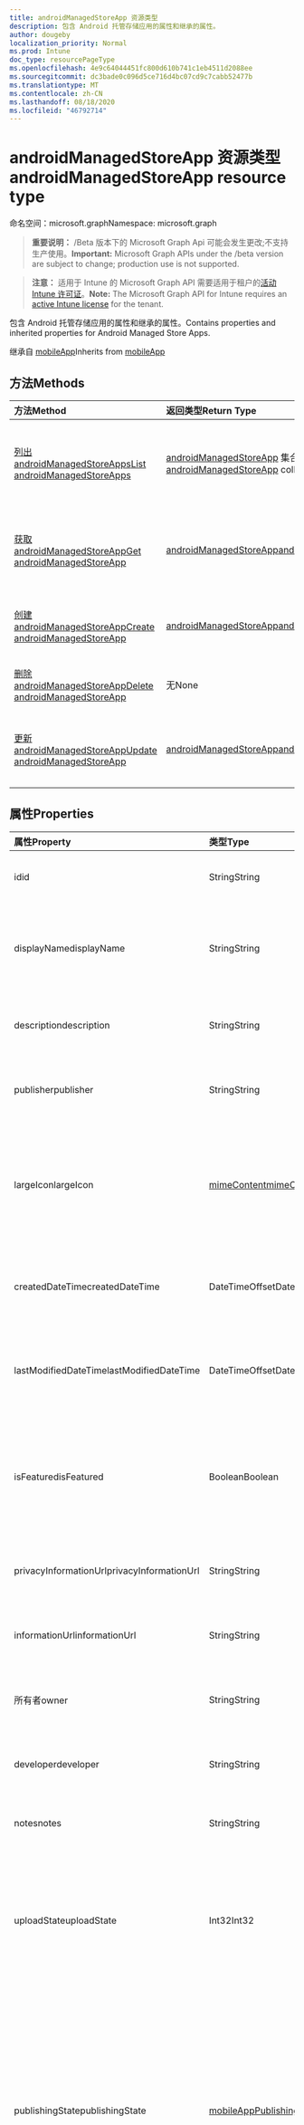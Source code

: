 ```yaml
---
title: androidManagedStoreApp 资源类型
description: 包含 Android 托管存储应用的属性和继承的属性。
author: dougeby
localization_priority: Normal
ms.prod: Intune
doc_type: resourcePageType
ms.openlocfilehash: 4e9c64044451fc800d610b741c1eb4511d2088ee
ms.sourcegitcommit: dc3bade0c096d5ce716d4bc07cd9c7cabb52477b
ms.translationtype: MT
ms.contentlocale: zh-CN
ms.lasthandoff: 08/18/2020
ms.locfileid: "46792714"
---
```

# <a name="androidmanagedstoreapp-resource-type"></a><span data-ttu-id="a6e45-103">androidManagedStoreApp 资源类型</span><span class="sxs-lookup"><span data-stu-id="a6e45-103">androidManagedStoreApp resource type</span></span>

<span data-ttu-id="a6e45-104">命名空间：microsoft.graph</span><span class="sxs-lookup"><span data-stu-id="a6e45-104">Namespace: microsoft.graph</span></span>

> <span data-ttu-id="a6e45-105">**重要说明：** /Beta 版本下的 Microsoft Graph Api 可能会发生更改;不支持生产使用。</span><span class="sxs-lookup"><span data-stu-id="a6e45-105">**Important:** Microsoft Graph APIs under the /beta version are subject to change; production use is not supported.</span></span>

> <span data-ttu-id="a6e45-106">**注意：** 适用于 Intune 的 Microsoft Graph API 需要适用于租户的[活动 Intune 许可证](https://go.microsoft.com/fwlink/?linkid=839381)。</span><span class="sxs-lookup"><span data-stu-id="a6e45-106">**Note:** The Microsoft Graph API for Intune requires an [active Intune license](https://go.microsoft.com/fwlink/?linkid=839381) for the tenant.</span></span>

<span data-ttu-id="a6e45-107">包含 Android 托管存储应用的属性和继承的属性。</span><span class="sxs-lookup"><span data-stu-id="a6e45-107">Contains properties and inherited properties for Android Managed Store Apps.</span></span>


<span data-ttu-id="a6e45-108">继承自 [mobileApp](../resources/intune-shared-mobileapp.md)</span><span class="sxs-lookup"><span data-stu-id="a6e45-108">Inherits from [mobileApp](../resources/intune-shared-mobileapp.md)</span></span>

## <a name="methods"></a><span data-ttu-id="a6e45-109">方法</span><span class="sxs-lookup"><span data-stu-id="a6e45-109">Methods</span></span>
|<span data-ttu-id="a6e45-110">方法</span><span class="sxs-lookup"><span data-stu-id="a6e45-110">Method</span></span>|<span data-ttu-id="a6e45-111">返回类型</span><span class="sxs-lookup"><span data-stu-id="a6e45-111">Return Type</span></span>|<span data-ttu-id="a6e45-112">说明</span><span class="sxs-lookup"><span data-stu-id="a6e45-112">Description</span></span>|
|:---|:---|:---|
|[<span data-ttu-id="a6e45-113">列出 androidManagedStoreApps</span><span class="sxs-lookup"><span data-stu-id="a6e45-113">List androidManagedStoreApps</span></span>](../api/intune-apps-androidmanagedstoreapp-list.md)|<span data-ttu-id="a6e45-114">[androidManagedStoreApp](../resources/intune-apps-androidmanagedstoreapp.md) 集合</span><span class="sxs-lookup"><span data-stu-id="a6e45-114">[androidManagedStoreApp](../resources/intune-apps-androidmanagedstoreapp.md) collection</span></span>|<span data-ttu-id="a6e45-115">列出 [androidManagedStoreApp](../resources/intune-apps-androidmanagedstoreapp.md) 对象的属性和关系。</span><span class="sxs-lookup"><span data-stu-id="a6e45-115">List properties and relationships of the [androidManagedStoreApp](../resources/intune-apps-androidmanagedstoreapp.md) objects.</span></span>|
|[<span data-ttu-id="a6e45-116">获取 androidManagedStoreApp</span><span class="sxs-lookup"><span data-stu-id="a6e45-116">Get androidManagedStoreApp</span></span>](../api/intune-apps-androidmanagedstoreapp-get.md)|[<span data-ttu-id="a6e45-117">androidManagedStoreApp</span><span class="sxs-lookup"><span data-stu-id="a6e45-117">androidManagedStoreApp</span></span>](../resources/intune-apps-androidmanagedstoreapp.md)|<span data-ttu-id="a6e45-118">读取 [androidManagedStoreApp](../resources/intune-apps-androidmanagedstoreapp.md) 对象的属性和关系。</span><span class="sxs-lookup"><span data-stu-id="a6e45-118">Read properties and relationships of the [androidManagedStoreApp](../resources/intune-apps-androidmanagedstoreapp.md) object.</span></span>|
|[<span data-ttu-id="a6e45-119">创建 androidManagedStoreApp</span><span class="sxs-lookup"><span data-stu-id="a6e45-119">Create androidManagedStoreApp</span></span>](../api/intune-apps-androidmanagedstoreapp-create.md)|[<span data-ttu-id="a6e45-120">androidManagedStoreApp</span><span class="sxs-lookup"><span data-stu-id="a6e45-120">androidManagedStoreApp</span></span>](../resources/intune-apps-androidmanagedstoreapp.md)|<span data-ttu-id="a6e45-121">创建新的 [androidManagedStoreApp](../resources/intune-apps-androidmanagedstoreapp.md) 对象。</span><span class="sxs-lookup"><span data-stu-id="a6e45-121">Create a new [androidManagedStoreApp](../resources/intune-apps-androidmanagedstoreapp.md) object.</span></span>|
|[<span data-ttu-id="a6e45-122">删除 androidManagedStoreApp</span><span class="sxs-lookup"><span data-stu-id="a6e45-122">Delete androidManagedStoreApp</span></span>](../api/intune-apps-androidmanagedstoreapp-delete.md)|<span data-ttu-id="a6e45-123">无</span><span class="sxs-lookup"><span data-stu-id="a6e45-123">None</span></span>|<span data-ttu-id="a6e45-124">删除 [androidManagedStoreApp](../resources/intune-apps-androidmanagedstoreapp.md)。</span><span class="sxs-lookup"><span data-stu-id="a6e45-124">Deletes a [androidManagedStoreApp](../resources/intune-apps-androidmanagedstoreapp.md).</span></span>|
|[<span data-ttu-id="a6e45-125">更新 androidManagedStoreApp</span><span class="sxs-lookup"><span data-stu-id="a6e45-125">Update androidManagedStoreApp</span></span>](../api/intune-apps-androidmanagedstoreapp-update.md)|[<span data-ttu-id="a6e45-126">androidManagedStoreApp</span><span class="sxs-lookup"><span data-stu-id="a6e45-126">androidManagedStoreApp</span></span>](../resources/intune-apps-androidmanagedstoreapp.md)|<span data-ttu-id="a6e45-127">更新 [androidManagedStoreApp](../resources/intune-apps-androidmanagedstoreapp.md) 对象的属性。</span><span class="sxs-lookup"><span data-stu-id="a6e45-127">Update the properties of a [androidManagedStoreApp](../resources/intune-apps-androidmanagedstoreapp.md) object.</span></span>|

## <a name="properties"></a><span data-ttu-id="a6e45-128">属性</span><span class="sxs-lookup"><span data-stu-id="a6e45-128">Properties</span></span>
|<span data-ttu-id="a6e45-129">属性</span><span class="sxs-lookup"><span data-stu-id="a6e45-129">Property</span></span>|<span data-ttu-id="a6e45-130">类型</span><span class="sxs-lookup"><span data-stu-id="a6e45-130">Type</span></span>|<span data-ttu-id="a6e45-131">说明</span><span class="sxs-lookup"><span data-stu-id="a6e45-131">Description</span></span>|
|:---|:---|:---|
|<span data-ttu-id="a6e45-132">id</span><span class="sxs-lookup"><span data-stu-id="a6e45-132">id</span></span>|<span data-ttu-id="a6e45-133">String</span><span class="sxs-lookup"><span data-stu-id="a6e45-133">String</span></span>|<span data-ttu-id="a6e45-134">实体的键。</span><span class="sxs-lookup"><span data-stu-id="a6e45-134">Key of the entity.</span></span> <span data-ttu-id="a6e45-135">继承自 [mobileApp](../resources/intune-shared-mobileapp.md)</span><span class="sxs-lookup"><span data-stu-id="a6e45-135">Inherited from [mobileApp](../resources/intune-shared-mobileapp.md)</span></span>|
|<span data-ttu-id="a6e45-136">displayName</span><span class="sxs-lookup"><span data-stu-id="a6e45-136">displayName</span></span>|<span data-ttu-id="a6e45-137">String</span><span class="sxs-lookup"><span data-stu-id="a6e45-137">String</span></span>|<span data-ttu-id="a6e45-138">管理员提供或导入的应用标题。</span><span class="sxs-lookup"><span data-stu-id="a6e45-138">The admin provided or imported title of the app.</span></span> <span data-ttu-id="a6e45-139">继承自 [mobileApp](../resources/intune-shared-mobileapp.md)</span><span class="sxs-lookup"><span data-stu-id="a6e45-139">Inherited from [mobileApp](../resources/intune-shared-mobileapp.md)</span></span>|
|<span data-ttu-id="a6e45-140">description</span><span class="sxs-lookup"><span data-stu-id="a6e45-140">description</span></span>|<span data-ttu-id="a6e45-141">String</span><span class="sxs-lookup"><span data-stu-id="a6e45-141">String</span></span>|<span data-ttu-id="a6e45-142">应用的说明。</span><span class="sxs-lookup"><span data-stu-id="a6e45-142">The description of the app.</span></span> <span data-ttu-id="a6e45-143">继承自 [mobileApp](../resources/intune-shared-mobileapp.md)</span><span class="sxs-lookup"><span data-stu-id="a6e45-143">Inherited from [mobileApp](../resources/intune-shared-mobileapp.md)</span></span>|
|<span data-ttu-id="a6e45-144">publisher</span><span class="sxs-lookup"><span data-stu-id="a6e45-144">publisher</span></span>|<span data-ttu-id="a6e45-145">String</span><span class="sxs-lookup"><span data-stu-id="a6e45-145">String</span></span>|<span data-ttu-id="a6e45-146">应用的发布者。</span><span class="sxs-lookup"><span data-stu-id="a6e45-146">The publisher of the app.</span></span> <span data-ttu-id="a6e45-147">继承自 [mobileApp](../resources/intune-shared-mobileapp.md)</span><span class="sxs-lookup"><span data-stu-id="a6e45-147">Inherited from [mobileApp](../resources/intune-shared-mobileapp.md)</span></span>|
|<span data-ttu-id="a6e45-148">largeIcon</span><span class="sxs-lookup"><span data-stu-id="a6e45-148">largeIcon</span></span>|[<span data-ttu-id="a6e45-149">mimeContent</span><span class="sxs-lookup"><span data-stu-id="a6e45-149">mimeContent</span></span>](../resources/intune-shared-mimecontent.md)|<span data-ttu-id="a6e45-150">要显示在应用详细信息中并用于图标上传的大图标。</span><span class="sxs-lookup"><span data-stu-id="a6e45-150">The large icon, to be displayed in the app details and used for upload of the icon.</span></span> <span data-ttu-id="a6e45-151">继承自 [mobileApp](../resources/intune-shared-mobileapp.md)</span><span class="sxs-lookup"><span data-stu-id="a6e45-151">Inherited from [mobileApp](../resources/intune-shared-mobileapp.md)</span></span>|
|<span data-ttu-id="a6e45-152">createdDateTime</span><span class="sxs-lookup"><span data-stu-id="a6e45-152">createdDateTime</span></span>|<span data-ttu-id="a6e45-153">DateTimeOffset</span><span class="sxs-lookup"><span data-stu-id="a6e45-153">DateTimeOffset</span></span>|<span data-ttu-id="a6e45-154">创建应用的日期和时间。</span><span class="sxs-lookup"><span data-stu-id="a6e45-154">The date and time the app was created.</span></span> <span data-ttu-id="a6e45-155">继承自 [mobileApp](../resources/intune-shared-mobileapp.md)</span><span class="sxs-lookup"><span data-stu-id="a6e45-155">Inherited from [mobileApp](../resources/intune-shared-mobileapp.md)</span></span>|
|<span data-ttu-id="a6e45-156">lastModifiedDateTime</span><span class="sxs-lookup"><span data-stu-id="a6e45-156">lastModifiedDateTime</span></span>|<span data-ttu-id="a6e45-157">DateTimeOffset</span><span class="sxs-lookup"><span data-stu-id="a6e45-157">DateTimeOffset</span></span>|<span data-ttu-id="a6e45-158">上次修改应用的日期和时间。</span><span class="sxs-lookup"><span data-stu-id="a6e45-158">The date and time the app was last modified.</span></span> <span data-ttu-id="a6e45-159">继承自 [mobileApp](../resources/intune-shared-mobileapp.md)</span><span class="sxs-lookup"><span data-stu-id="a6e45-159">Inherited from [mobileApp](../resources/intune-shared-mobileapp.md)</span></span>|
|<span data-ttu-id="a6e45-160">isFeatured</span><span class="sxs-lookup"><span data-stu-id="a6e45-160">isFeatured</span></span>|<span data-ttu-id="a6e45-161">Boolean</span><span class="sxs-lookup"><span data-stu-id="a6e45-161">Boolean</span></span>|<span data-ttu-id="a6e45-162">指示应用是否被管理员标记为特色的值。继承自 [mobileApp](../resources/intune-shared-mobileapp.md)</span><span class="sxs-lookup"><span data-stu-id="a6e45-162">The value indicating whether the app is marked as featured by the admin. Inherited from [mobileApp](../resources/intune-shared-mobileapp.md)</span></span>|
|<span data-ttu-id="a6e45-163">privacyInformationUrl</span><span class="sxs-lookup"><span data-stu-id="a6e45-163">privacyInformationUrl</span></span>|<span data-ttu-id="a6e45-164">String</span><span class="sxs-lookup"><span data-stu-id="a6e45-164">String</span></span>|<span data-ttu-id="a6e45-165">隐私声明 URL。</span><span class="sxs-lookup"><span data-stu-id="a6e45-165">The privacy statement Url.</span></span> <span data-ttu-id="a6e45-166">继承自 [mobileApp](../resources/intune-shared-mobileapp.md)</span><span class="sxs-lookup"><span data-stu-id="a6e45-166">Inherited from [mobileApp](../resources/intune-shared-mobileapp.md)</span></span>|
|<span data-ttu-id="a6e45-167">informationUrl</span><span class="sxs-lookup"><span data-stu-id="a6e45-167">informationUrl</span></span>|<span data-ttu-id="a6e45-168">String</span><span class="sxs-lookup"><span data-stu-id="a6e45-168">String</span></span>|<span data-ttu-id="a6e45-169">详细信息 URL。</span><span class="sxs-lookup"><span data-stu-id="a6e45-169">The more information Url.</span></span> <span data-ttu-id="a6e45-170">继承自 [mobileApp](../resources/intune-shared-mobileapp.md)</span><span class="sxs-lookup"><span data-stu-id="a6e45-170">Inherited from [mobileApp](../resources/intune-shared-mobileapp.md)</span></span>|
|<span data-ttu-id="a6e45-171">所有者</span><span class="sxs-lookup"><span data-stu-id="a6e45-171">owner</span></span>|<span data-ttu-id="a6e45-172">String</span><span class="sxs-lookup"><span data-stu-id="a6e45-172">String</span></span>|<span data-ttu-id="a6e45-173">应用的所有者。</span><span class="sxs-lookup"><span data-stu-id="a6e45-173">The owner of the app.</span></span> <span data-ttu-id="a6e45-174">继承自 [mobileApp](../resources/intune-shared-mobileapp.md)</span><span class="sxs-lookup"><span data-stu-id="a6e45-174">Inherited from [mobileApp](../resources/intune-shared-mobileapp.md)</span></span>|
|<span data-ttu-id="a6e45-175">developer</span><span class="sxs-lookup"><span data-stu-id="a6e45-175">developer</span></span>|<span data-ttu-id="a6e45-176">String</span><span class="sxs-lookup"><span data-stu-id="a6e45-176">String</span></span>|<span data-ttu-id="a6e45-177">应用的开发者。</span><span class="sxs-lookup"><span data-stu-id="a6e45-177">The developer of the app.</span></span> <span data-ttu-id="a6e45-178">继承自 [mobileApp](../resources/intune-shared-mobileapp.md)</span><span class="sxs-lookup"><span data-stu-id="a6e45-178">Inherited from [mobileApp](../resources/intune-shared-mobileapp.md)</span></span>|
|<span data-ttu-id="a6e45-179">notes</span><span class="sxs-lookup"><span data-stu-id="a6e45-179">notes</span></span>|<span data-ttu-id="a6e45-180">String</span><span class="sxs-lookup"><span data-stu-id="a6e45-180">String</span></span>|<span data-ttu-id="a6e45-181">应用的备注。</span><span class="sxs-lookup"><span data-stu-id="a6e45-181">Notes for the app.</span></span> <span data-ttu-id="a6e45-182">继承自 [mobileApp](../resources/intune-shared-mobileapp.md)</span><span class="sxs-lookup"><span data-stu-id="a6e45-182">Inherited from [mobileApp](../resources/intune-shared-mobileapp.md)</span></span>|
|<span data-ttu-id="a6e45-183">uploadState</span><span class="sxs-lookup"><span data-stu-id="a6e45-183">uploadState</span></span>|<span data-ttu-id="a6e45-184">Int32</span><span class="sxs-lookup"><span data-stu-id="a6e45-184">Int32</span></span>|<span data-ttu-id="a6e45-185">上载状态。</span><span class="sxs-lookup"><span data-stu-id="a6e45-185">The upload state.</span></span> <span data-ttu-id="a6e45-186">可能的值包括： 0- `Not Ready` 、1- `Ready` 、2- `Processing` 。</span><span class="sxs-lookup"><span data-stu-id="a6e45-186">Possible values are: 0 - `Not Ready`, 1 - `Ready`, 2 - `Processing`.</span></span> <span data-ttu-id="a6e45-187">继承自 [mobileApp](../resources/intune-shared-mobileapp.md)</span><span class="sxs-lookup"><span data-stu-id="a6e45-187">Inherited from [mobileApp](../resources/intune-shared-mobileapp.md)</span></span>|
|<span data-ttu-id="a6e45-188">publishingState</span><span class="sxs-lookup"><span data-stu-id="a6e45-188">publishingState</span></span>|[<span data-ttu-id="a6e45-189">mobileAppPublishingState</span><span class="sxs-lookup"><span data-stu-id="a6e45-189">mobileAppPublishingState</span></span>](../resources/intune-apps-mobileapppublishingstate.md)|<span data-ttu-id="a6e45-190">应用的发布状态。</span><span class="sxs-lookup"><span data-stu-id="a6e45-190">The publishing state for the app.</span></span> <span data-ttu-id="a6e45-191">除非应用已发布，否则无法分配应用。</span><span class="sxs-lookup"><span data-stu-id="a6e45-191">The app cannot be assigned unless the app is published.</span></span> <span data-ttu-id="a6e45-192">继承自 [mobileApp](../resources/intune-shared-mobileapp.md)。</span><span class="sxs-lookup"><span data-stu-id="a6e45-192">Inherited from [mobileApp](../resources/intune-shared-mobileapp.md).</span></span> <span data-ttu-id="a6e45-193">可取值为：`notPublished`、`processing`、`published`。</span><span class="sxs-lookup"><span data-stu-id="a6e45-193">Possible values are: `notPublished`, `processing`, `published`.</span></span>|
|<span data-ttu-id="a6e45-194">isAssigned</span><span class="sxs-lookup"><span data-stu-id="a6e45-194">isAssigned</span></span>|<span data-ttu-id="a6e45-195">Boolean</span><span class="sxs-lookup"><span data-stu-id="a6e45-195">Boolean</span></span>|<span data-ttu-id="a6e45-196">指示是否至少向一个组分配了应用程序的值。</span><span class="sxs-lookup"><span data-stu-id="a6e45-196">The value indicating whether the app is assigned to at least one group.</span></span> <span data-ttu-id="a6e45-197">继承自 [mobileApp](../resources/intune-shared-mobileapp.md)</span><span class="sxs-lookup"><span data-stu-id="a6e45-197">Inherited from [mobileApp](../resources/intune-shared-mobileapp.md)</span></span>|
|<span data-ttu-id="a6e45-198">roleScopeTagIds</span><span class="sxs-lookup"><span data-stu-id="a6e45-198">roleScopeTagIds</span></span>|<span data-ttu-id="a6e45-199">字符串集合</span><span class="sxs-lookup"><span data-stu-id="a6e45-199">String collection</span></span>|<span data-ttu-id="a6e45-200">此移动应用的作用域标记 id 列表。</span><span class="sxs-lookup"><span data-stu-id="a6e45-200">List of scope tag ids for this mobile app.</span></span> <span data-ttu-id="a6e45-201">继承自 [mobileApp](../resources/intune-shared-mobileapp.md)</span><span class="sxs-lookup"><span data-stu-id="a6e45-201">Inherited from [mobileApp](../resources/intune-shared-mobileapp.md)</span></span>|
|<span data-ttu-id="a6e45-202">dependentAppCount</span><span class="sxs-lookup"><span data-stu-id="a6e45-202">dependentAppCount</span></span>|<span data-ttu-id="a6e45-203">Int32</span><span class="sxs-lookup"><span data-stu-id="a6e45-203">Int32</span></span>|<span data-ttu-id="a6e45-204">子应用程序的依赖项总数。</span><span class="sxs-lookup"><span data-stu-id="a6e45-204">The total number of dependencies the child app has.</span></span> <span data-ttu-id="a6e45-205">继承自 [mobileApp](../resources/intune-shared-mobileapp.md)</span><span class="sxs-lookup"><span data-stu-id="a6e45-205">Inherited from [mobileApp](../resources/intune-shared-mobileapp.md)</span></span>|
|<span data-ttu-id="a6e45-206">packageId</span><span class="sxs-lookup"><span data-stu-id="a6e45-206">packageId</span></span>|<span data-ttu-id="a6e45-207">String</span><span class="sxs-lookup"><span data-stu-id="a6e45-207">String</span></span>|<span data-ttu-id="a6e45-208">包标识符。</span><span class="sxs-lookup"><span data-stu-id="a6e45-208">The package identifier.</span></span>|
|<span data-ttu-id="a6e45-209">appIdentifier</span><span class="sxs-lookup"><span data-stu-id="a6e45-209">appIdentifier</span></span>|<span data-ttu-id="a6e45-210">String</span><span class="sxs-lookup"><span data-stu-id="a6e45-210">String</span></span>|<span data-ttu-id="a6e45-211">标识名称。</span><span class="sxs-lookup"><span data-stu-id="a6e45-211">The Identity Name.</span></span>|
|<span data-ttu-id="a6e45-212">usedLicenseCount</span><span class="sxs-lookup"><span data-stu-id="a6e45-212">usedLicenseCount</span></span>|<span data-ttu-id="a6e45-213">Int32</span><span class="sxs-lookup"><span data-stu-id="a6e45-213">Int32</span></span>|<span data-ttu-id="a6e45-214">使用中的 VPP 许可证数量。</span><span class="sxs-lookup"><span data-stu-id="a6e45-214">The number of VPP licenses in use.</span></span>|
|<span data-ttu-id="a6e45-215">totalLicenseCount</span><span class="sxs-lookup"><span data-stu-id="a6e45-215">totalLicenseCount</span></span>|<span data-ttu-id="a6e45-216">Int32</span><span class="sxs-lookup"><span data-stu-id="a6e45-216">Int32</span></span>|<span data-ttu-id="a6e45-217">VPP 许可证的总数。</span><span class="sxs-lookup"><span data-stu-id="a6e45-217">The total number of VPP licenses.</span></span>|
|<span data-ttu-id="a6e45-218">appStoreUrl</span><span class="sxs-lookup"><span data-stu-id="a6e45-218">appStoreUrl</span></span>|<span data-ttu-id="a6e45-219">String</span><span class="sxs-lookup"><span data-stu-id="a6e45-219">String</span></span>|<span data-ttu-id="a6e45-220">"播放工作商店" 应用程序 URL。</span><span class="sxs-lookup"><span data-stu-id="a6e45-220">The Play for Work Store app URL.</span></span>|
|<span data-ttu-id="a6e45-221">isPrivate</span><span class="sxs-lookup"><span data-stu-id="a6e45-221">isPrivate</span></span>|<span data-ttu-id="a6e45-222">布尔值</span><span class="sxs-lookup"><span data-stu-id="a6e45-222">Boolean</span></span>|<span data-ttu-id="a6e45-223">指示应用程序是否仅适用于给定企业的用户。</span><span class="sxs-lookup"><span data-stu-id="a6e45-223">Indicates whether the app is only available to a given enterprise's users.</span></span>|
|<span data-ttu-id="a6e45-224">isSystemApp</span><span class="sxs-lookup"><span data-stu-id="a6e45-224">isSystemApp</span></span>|<span data-ttu-id="a6e45-225">布尔值</span><span class="sxs-lookup"><span data-stu-id="a6e45-225">Boolean</span></span>|<span data-ttu-id="a6e45-226">指示应用程序是否为预安装的系统应用程序。</span><span class="sxs-lookup"><span data-stu-id="a6e45-226">Indicates whether the app is a preinstalled system app.</span></span>|
|<span data-ttu-id="a6e45-227">appTracks</span><span class="sxs-lookup"><span data-stu-id="a6e45-227">appTracks</span></span>|<span data-ttu-id="a6e45-228">[androidManagedStoreAppTrack](../resources/intune-apps-androidmanagedstoreapptrack.md) 集合</span><span class="sxs-lookup"><span data-stu-id="a6e45-228">[androidManagedStoreAppTrack](../resources/intune-apps-androidmanagedstoreapptrack.md) collection</span></span>|<span data-ttu-id="a6e45-229">对此企业可见的曲目。</span><span class="sxs-lookup"><span data-stu-id="a6e45-229">The tracks that are visible to this enterprise.</span></span>|
|<span data-ttu-id="a6e45-230">supportsOemConfig</span><span class="sxs-lookup"><span data-stu-id="a6e45-230">supportsOemConfig</span></span>|<span data-ttu-id="a6e45-231">布尔值</span><span class="sxs-lookup"><span data-stu-id="a6e45-231">Boolean</span></span>|<span data-ttu-id="a6e45-232">此应用是否支持 OEMConfig 策略。</span><span class="sxs-lookup"><span data-stu-id="a6e45-232">Whether this app supports OEMConfig policy.</span></span>|

## <a name="relationships"></a><span data-ttu-id="a6e45-233">关系</span><span class="sxs-lookup"><span data-stu-id="a6e45-233">Relationships</span></span>
|<span data-ttu-id="a6e45-234">关系</span><span class="sxs-lookup"><span data-stu-id="a6e45-234">Relationship</span></span>|<span data-ttu-id="a6e45-235">类型</span><span class="sxs-lookup"><span data-stu-id="a6e45-235">Type</span></span>|<span data-ttu-id="a6e45-236">说明</span><span class="sxs-lookup"><span data-stu-id="a6e45-236">Description</span></span>|
|:---|:---|:---|
|<span data-ttu-id="a6e45-237">categories</span><span class="sxs-lookup"><span data-stu-id="a6e45-237">categories</span></span>|<span data-ttu-id="a6e45-238">[mobileAppCategory](../resources/intune-apps-mobileappcategory.md) 集合</span><span class="sxs-lookup"><span data-stu-id="a6e45-238">[mobileAppCategory](../resources/intune-apps-mobileappcategory.md) collection</span></span>|<span data-ttu-id="a6e45-239">此应用的类别列表。</span><span class="sxs-lookup"><span data-stu-id="a6e45-239">The list of categories for this app.</span></span> <span data-ttu-id="a6e45-240">继承自 [mobileApp](../resources/intune-shared-mobileapp.md)</span><span class="sxs-lookup"><span data-stu-id="a6e45-240">Inherited from [mobileApp](../resources/intune-shared-mobileapp.md)</span></span>|
|<span data-ttu-id="a6e45-241">assignments</span><span class="sxs-lookup"><span data-stu-id="a6e45-241">assignments</span></span>|<span data-ttu-id="a6e45-242">[mobileAppAssignment](../resources/intune-apps-mobileappassignment.md) 集合</span><span class="sxs-lookup"><span data-stu-id="a6e45-242">[mobileAppAssignment](../resources/intune-apps-mobileappassignment.md) collection</span></span>|<span data-ttu-id="a6e45-243">此移动应用的组分配的列表。</span><span class="sxs-lookup"><span data-stu-id="a6e45-243">The list of group assignments for this mobile app.</span></span> <span data-ttu-id="a6e45-244">继承自 [mobileApp](../resources/intune-shared-mobileapp.md)</span><span class="sxs-lookup"><span data-stu-id="a6e45-244">Inherited from [mobileApp](../resources/intune-shared-mobileapp.md)</span></span>|
|<span data-ttu-id="a6e45-245">installSummary</span><span class="sxs-lookup"><span data-stu-id="a6e45-245">installSummary</span></span>|[<span data-ttu-id="a6e45-246">mobileAppInstallSummary</span><span class="sxs-lookup"><span data-stu-id="a6e45-246">mobileAppInstallSummary</span></span>](../resources/intune-apps-mobileappinstallsummary.md)|<span data-ttu-id="a6e45-247">移动应用安装摘要。</span><span class="sxs-lookup"><span data-stu-id="a6e45-247">Mobile App Install Summary.</span></span> <span data-ttu-id="a6e45-248">继承自 [mobileApp](../resources/intune-shared-mobileapp.md)</span><span class="sxs-lookup"><span data-stu-id="a6e45-248">Inherited from [mobileApp](../resources/intune-shared-mobileapp.md)</span></span>|
|<span data-ttu-id="a6e45-249">deviceStatuses</span><span class="sxs-lookup"><span data-stu-id="a6e45-249">deviceStatuses</span></span>|<span data-ttu-id="a6e45-250">[mobileAppInstallStatus](../resources/intune-apps-mobileappinstallstatus.md) 集合</span><span class="sxs-lookup"><span data-stu-id="a6e45-250">[mobileAppInstallStatus](../resources/intune-apps-mobileappinstallstatus.md) collection</span></span>|<span data-ttu-id="a6e45-251">此移动应用程序的安装状态列表。</span><span class="sxs-lookup"><span data-stu-id="a6e45-251">The list of installation states for this mobile app.</span></span> <span data-ttu-id="a6e45-252">继承自 [mobileApp](../resources/intune-shared-mobileapp.md)</span><span class="sxs-lookup"><span data-stu-id="a6e45-252">Inherited from [mobileApp](../resources/intune-shared-mobileapp.md)</span></span>|
|<span data-ttu-id="a6e45-253">userStatuses</span><span class="sxs-lookup"><span data-stu-id="a6e45-253">userStatuses</span></span>|<span data-ttu-id="a6e45-254">[userAppInstallStatus](../resources/intune-apps-userappinstallstatus.md) 集合</span><span class="sxs-lookup"><span data-stu-id="a6e45-254">[userAppInstallStatus](../resources/intune-apps-userappinstallstatus.md) collection</span></span>|<span data-ttu-id="a6e45-255">此移动应用程序的安装状态列表。</span><span class="sxs-lookup"><span data-stu-id="a6e45-255">The list of installation states for this mobile app.</span></span> <span data-ttu-id="a6e45-256">继承自 [mobileApp](../resources/intune-shared-mobileapp.md)</span><span class="sxs-lookup"><span data-stu-id="a6e45-256">Inherited from [mobileApp](../resources/intune-shared-mobileapp.md)</span></span>|
|<span data-ttu-id="a6e45-257">相互</span><span class="sxs-lookup"><span data-stu-id="a6e45-257">relationships</span></span>|<span data-ttu-id="a6e45-258">[mobileAppRelationship](../resources/intune-apps-mobileapprelationship.md) 集合</span><span class="sxs-lookup"><span data-stu-id="a6e45-258">[mobileAppRelationship](../resources/intune-apps-mobileapprelationship.md) collection</span></span>|<span data-ttu-id="a6e45-259">此移动应用的关系列表。</span><span class="sxs-lookup"><span data-stu-id="a6e45-259">List of relationships for this mobile app.</span></span> <span data-ttu-id="a6e45-260">继承自 [mobileApp](../resources/intune-shared-mobileapp.md)</span><span class="sxs-lookup"><span data-stu-id="a6e45-260">Inherited from [mobileApp](../resources/intune-shared-mobileapp.md)</span></span>|

## <a name="json-representation"></a><span data-ttu-id="a6e45-261">JSON 表示形式</span><span class="sxs-lookup"><span data-stu-id="a6e45-261">JSON Representation</span></span>
<span data-ttu-id="a6e45-262">下面是资源的 JSON 表示形式。</span><span class="sxs-lookup"><span data-stu-id="a6e45-262">Here is a JSON representation of the resource.</span></span>
<!-- {
  "blockType": "resource",
  "keyProperty": "id",
  "@odata.type": "microsoft.graph.androidManagedStoreApp"
}
-->
``` json
{
  "@odata.type": "#microsoft.graph.androidManagedStoreApp",
  "id": "String (identifier)",
  "displayName": "String",
  "description": "String",
  "publisher": "String",
  "largeIcon": {
    "@odata.type": "microsoft.graph.mimeContent",
    "type": "String",
    "value": "binary"
  },
  "createdDateTime": "String (timestamp)",
  "lastModifiedDateTime": "String (timestamp)",
  "isFeatured": true,
  "privacyInformationUrl": "String",
  "informationUrl": "String",
  "owner": "String",
  "developer": "String",
  "notes": "String",
  "uploadState": 1024,
  "publishingState": "String",
  "isAssigned": true,
  "roleScopeTagIds": [
    "String"
  ],
  "dependentAppCount": 1024,
  "packageId": "String",
  "appIdentifier": "String",
  "usedLicenseCount": 1024,
  "totalLicenseCount": 1024,
  "appStoreUrl": "String",
  "isPrivate": true,
  "isSystemApp": true,
  "appTracks": [
    {
      "@odata.type": "microsoft.graph.androidManagedStoreAppTrack",
      "trackId": "String",
      "trackAlias": "String"
    }
  ],
  "supportsOemConfig": true
}
```



